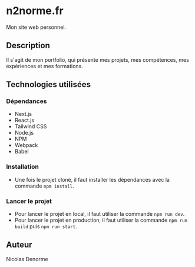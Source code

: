 # n2norme.fr

Mon site web personnel.

## Description

Il s'agit de mon portfolio, qui présente mes projets, mes compétences, mes expériences et mes formations.

## Technologies utilisées

### Dépendances

* Next.js
* React.js
* Tailwind CSS
* Node.js
* NPM
* Webpack
* Babel

### Installation

* Une fois le projet cloné, il faut installer les dépendances avec la commande `npm install`.


### Lancer le projet

* Pour lancer le projet en local, il faut utiliser la commande `npm run dev`.
* Pour lancer le projet en production, il faut utiliser la commande `npm run build` puis `npm run start`.



## Auteur

Nicolas Denorme
